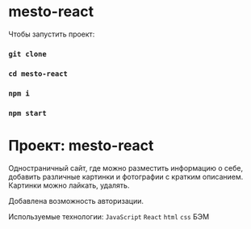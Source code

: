# mesto-react

Чтобы запустить проект:

### `git clone`

### `cd mesto-react`

### `npm i`

### `npm start`

# Проект: mesto-react

Одностраничный сайт, где можно разместить информацию о себе,
добавить различные картинки и фотографии с кратким описанием.
Картинки можно лайкать, удалять.

Добавлена возможность авторизации. 

Используемые технологии: `JavaScript` `React` `html` `css` БЭМ
